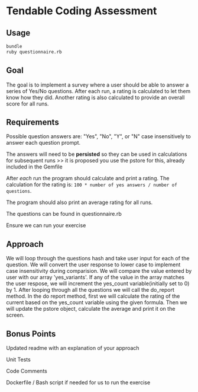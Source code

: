 # Tendable Coding Assessment

## Usage

```sh
bundle
ruby questionnaire.rb
```

## Goal

The goal is to implement a survey where a user should be able to answer a series of Yes/No questions. After each run, a rating is calculated to let them know how they did. Another rating is also calculated to provide an overall score for all runs.

## Requirements

Possible question answers are: "Yes", "No", "Y", or "N" case insensitively to answer each question prompt.

The answers will need to be **persisted** so they can be used in calculations for subsequent runs >> it is proposed you use the pstore for this, already included in the Gemfile

After _each_ run the program should calculate and print a rating. The calculation for the rating is: `100 * number of yes answers / number of questions`.

The program should also print an average rating for all runs.

The questions can be found in questionnaire.rb

Ensure we can run your exercise

## Approach

We will loop through the questions hash and take user input for each of the question.
We will convert the user response to lower case to implement case insensitivity during comparision.
We will compare the value entered by user with our array 'yes_variants'. If any of the value in the array matches the user respose, we will increment the yes_count variable(initially set to 0) by 1.
After looping through all the questions we will call the do_report method. In the do report method, first we will calculate the rating of the current based on the yes_count variable using the given formula.
Then we will update the pstore object, calculate the average and print it on the screen.

## Bonus Points

Updated readme with an explanation of your approach

Unit Tests

Code Comments

Dockerfile / Bash script if needed for us to run the exercise

